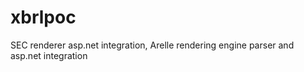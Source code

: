 xbrlpoc
=======

SEC renderer asp.net integration, Arelle rendering engine parser and asp.net integration